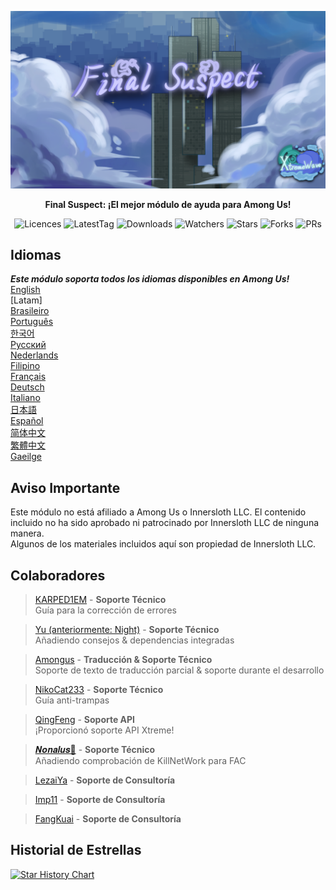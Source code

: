 ﻿<div align="center">

![FS-XW](Assets/LogoWithTeam.png)

**Final Suspect: ¡El mejor módulo de ayuda para Among Us!**

<img src="https://badgen.net/github/license/XtremeWave/FinalSuspect" alt="Licences">
<img src="https://badgen.net/github/tag/XtremeWave/FinalSuspect" alt="LatestTag">
<img src="https://badgen.net/github/assets-dl/XtremeWave/FinalSuspect" alt="Downloads">
<img src="https://badgen.net/github/watchers/XtremeWave/FinalSuspect" alt="Watchers">
<img src="https://badgen.net/github/stars/XtremeWave/FinalSuspect/" alt="Stars">
<img src="https://badgen.net/github/forks/XtremeWave/FinalSuspect" alt="Forks">
<img src="https://badgen.net/github/prs/XtremeWave/FinalSuspect" alt="PRs">

</div>

## Idiomas
***Este módulo soporta todos los idiomas disponibles en Among Us!***<br>
[English](../README.md) <br>
[Latam]<br>
[Brasileiro](README_pt_BR.md)<br>
[Português](README_pt.md)<br>
[한국어](README_ko.md)<br>
[Русский](README_ru.md)<br>
[Nederlands](README_nl.md)<br>
[Filipino](README_tl.md)<br>
[Français](README_fr.md)<br>
[Deutsch](README_de.md)<br>
[Italiano](README_it.md)<br>
[日本語](README_ja.md)<br>
[Español](README_es.md)<br>
[简体中文](../README_zh.md)<br>
[繁體中文](README_zh_CHT.md)<br>
[Gaeilge](README_ga.md)<br>

## Aviso Importante
Este módulo no está afiliado a Among Us o Innersloth LLC. El contenido incluido no ha sido aprobado ni patrocinado por Innersloth LLC de ninguna manera.<br>
Algunos de los materiales incluidos aquí son propiedad de Innersloth LLC.

## Colaboradores
>[KARPED1EM](https://github.com/KARPED1EM) - **Soporte Técnico**<br>
>Guía para la corrección de errores

>[Yu (anteriormente: Night)](https://github.com/Night-GUA) - **Soporte Técnico**<br>
>Añadiendo consejos & dependencias integradas

>[Amongus](https://github.com/XiezibanWrite) - **Traducción & Soporte Técnico**<br>
>Soporte de texto de traducción parcial & soporte durante el desarrollo

>[NikoCat233](https://github.com/NikoCat233) - **Soporte Técnico**<br>
>Guía anti-trampas

> [QingFeng](https://github.com/QingFeng-awa) - **Soporte API**<br>
>¡Proporcionó soporte API Xtreme!

>[𝑵𝒐𝒏𝒂𝒍𝒖𝒔🍥](https://github.com/Reborn5537) - **Soporte Técnico**<br>
>Añadiendo comprobación de KillNetWork para FAC

>[LezaiYa](https://github.com/LezaiYa1) - **Soporte de Consultoría**

>[Imp11](https://github.com/dabao40) - **Soporte de Consultoría**

>[FangKuai](https://github.com/FangKuaiYa) - **Soporte de Consultoría**

## Historial de Estrellas
[![Star History Chart](https://api.star-history.com/svg?repos=XtremeWave/FinalSuspect&type=Date)](https://star-history.com/#XtremeWave/FinalSuspect&Date)